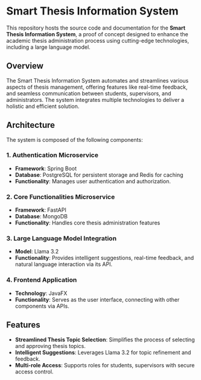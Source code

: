 # Smart Thesis Information System

This repository hosts the source code and documentation for the **Smart Thesis Information System**, a proof of concept designed to enhance the academic thesis administration process using cutting-edge technologies, including a large language model.

## Overview

The Smart Thesis Information System automates and streamlines various aspects of thesis management, offering features like real-time feedback, and seamless communication between students, supervisors, and administrators. The system integrates multiple technologies to deliver a holistic and efficient solution.

## Architecture

The system is composed of the following components:

### 1. Authentication Microservice

- **Framework**: Spring Boot
- **Database**: PostgreSQL for persistent storage and Redis for caching
- **Functionality**: Manages user authentication and authorization.

### 2. Core Functionalities Microservice

- **Framework**: FastAPI
- **Database**: MongoDB
- **Functionality**: Handles core thesis administration features

### 3. Large Language Model Integration

- **Model**: Llama 3.2
- **Functionality**: Provides intelligent suggestions, real-time feedback, and natural language interaction via its API.

### 4. Frontend Application

- **Technology**: JavaFX
- **Functionality**: Serves as the user interface, connecting with other components via APIs.

## Features

- **Streamlined Thesis Topic Selection**: Simplifies the process of selecting and approving thesis topics.
- **Intelligent Suggestions**: Leverages Llama 3.2 for topic refinement and feedback.
- **Multi-role Access**: Supports roles for students, supervisors with secure access control.
